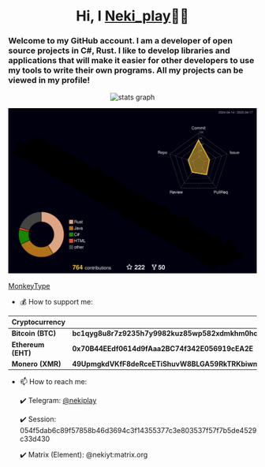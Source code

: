 <h1 align="center">Hi, I <a href="https://github.com/Nekiplay">Neki_play</a>👋🏻</h1>
<h3>Welcome to my GitHub account. I am a developer of open source projects in C#, Rust. I like to develop libraries and applications that will make it easier for other developers to use my tools to write their own programs. All my projects can be viewed in my profile!</h3>

<div align="center">
  <img src="https://github-readme-stats.vercel.app/api?username=NekiPlay&hide_title=false&hide_rank=false&show_icons=true&include_all_commits=true&count_private=true&disable_animations=false&theme=dracula&locale=en&hide_border=false&order=1" height="150" alt="stats graph"  />
</div>

![Profile Stats](https://raw.githubusercontent.com/Nekiplay/Nekiplay/refs/heads/main/profile-3d-contrib/profile-night-rainbow.svg)

<a href="https://monkeytype.com/profile/Neki_play">MonkeyType</a>

* 💰 How to support me:

| Cryptocurrency     | Addresses                                                           |
|--------------------|-----------------------------------------------------------------------|
| **Bitcoin (BTC)**  | **bc1qyg8u8r7z9235h7y9982kuz85wp582xdmkhm0hc**                        |
| **Ethereum (EHT)** | **0x70B44EEdf0614d9fAaa2BC74f342E056919cEA2E**                        |
| **Monero (XMR)**   | **49UpmgkdVKfF8deRceETiShuvW8BLGA59RkTRKbiwnxD4RAPUFebaztFQH9AbQuFxi5NjKoAbFcXpVRUosnXhTJ3PXrKAqv** |

* 📫 How to reach me:

  ✔️ Telegram: <a href="https://t.me/nekiplay">@nekiplay</a>
  
  ✔️ Session: <a>054f5dab6c89f57858b46d3694c3f14355377c3e803537f57f7b5de4529c33d430</a>
  
  ✔️ Matrix (Element): <a>@nekiyt:matrix.org</a>  

